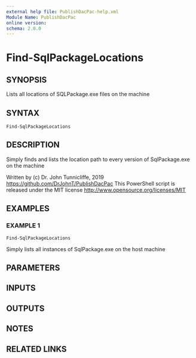 ```yaml
---
external help file: PublishDacPac-help.xml
Module Name: PublishDacPac
online version:
schema: 2.0.0
---
```


# Find-SqlPackageLocations

## SYNOPSIS
Lists all locations of SQLPackage.exe files on the machine

## SYNTAX

```
Find-SqlPackageLocations
```

## DESCRIPTION
Simply finds and lists the location path to every version of SqlPackage.exe on the machine

Written by (c) Dr.
John Tunnicliffe, 2019 https://github.com/DrJohnT/PublishDacPac
This PowerShell script is released under the MIT license http://www.opensource.org/licenses/MIT

## EXAMPLES

### EXAMPLE 1
```
Find-SqlPackageLocations
```

Simply lists all instances of SqlPackage.exe on the host machine

## PARAMETERS

## INPUTS

## OUTPUTS

## NOTES

## RELATED LINKS
